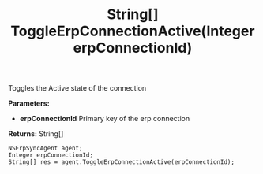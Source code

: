 ﻿---
uid: crmscript_ref_NSErpSyncAgent_ToggleErpConnectionActive
title: String[] ToggleErpConnectionActive(Integer erpConnectionId)
intellisense: NSErpSyncAgent.ToggleErpConnectionActive
keywords: NSErpSyncAgent, ToggleErpConnectionActive
so.topic: reference
---

Toggles the Active state of the connection

**Parameters:**
 - **erpConnectionId** Primary key of the erp connection

**Returns:** String[]

```crmscript
NSErpSyncAgent agent;
Integer erpConnectionId;
String[] res = agent.ToggleErpConnectionActive(erpConnectionId);
```

